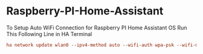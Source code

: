 # Raspberry-PI-Home-Assistant
To Setup Auto WiFi Connection for Raspberry PI Home Assistant OS Run This Following Line in HA Terminal
```ini
ha network update wlan0 --ipv4-method auto --wifi-auth wpa-psk --wifi-mode infrastructure --wifi-ssid "MY-SSID" --wifi-psk "MY_PASS"
```
